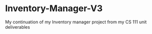 # Inventory-Manager-V3
My continuation of my Inventory manager project from my CS 111 unit deliverables 
